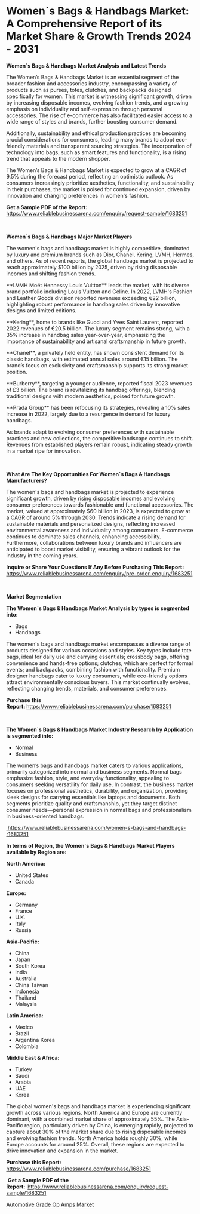 <p><h1>Women`s Bags & Handbags Market: A Comprehensive Report of its Market Share & Growth Trends 2024 - 2031</h1></p><p><strong>Women`s Bags & Handbags Market Analysis and Latest Trends</strong></p>
<p><p>The Women’s Bags & Handbags Market is an essential segment of the broader fashion and accessories industry, encompassing a variety of products such as purses, totes, clutches, and backpacks designed specifically for women. This market is witnessing significant growth, driven by increasing disposable incomes, evolving fashion trends, and a growing emphasis on individuality and self-expression through personal accessories. The rise of e-commerce has also facilitated easier access to a wide range of styles and brands, further boosting consumer demand.</p><p>Additionally, sustainability and ethical production practices are becoming crucial considerations for consumers, leading many brands to adopt eco-friendly materials and transparent sourcing strategies. The incorporation of technology into bags, such as smart features and functionality, is a rising trend that appeals to the modern shopper. </p><p>The Women’s Bags & Handbags Market is expected to grow at a CAGR of 9.5% during the forecast period, reflecting an optimistic outlook. As consumers increasingly prioritize aesthetics, functionality, and sustainability in their purchases, the market is poised for continued expansion, driven by innovation and changing preferences in women's fashion.</p></p>
<p><strong>Get a Sample PDF of the Report:&nbsp;</strong> <a href="https://www.reliablebusinessarena.com/enquiry/request-sample/1683251?utm_campaign=1871&utm_medium=2&utm_source=Github&utm_content=ia&utm_term=30122024&utm_id=womens-bags-handbags">https://www.reliablebusinessarena.com/enquiry/request-sample/1683251</a></p>
<p>&nbsp;</p>
<p><strong>Women`s Bags & Handbags Major Market Players</strong></p>
<p><p>The women's bags and handbags market is highly competitive, dominated by luxury and premium brands such as Dior, Chanel, Kering, LVMH, Hermes, and others. As of recent reports, the global handbags market is projected to reach approximately $100 billion by 2025, driven by rising disposable incomes and shifting fashion trends.</p><p>**LVMH Moët Hennessy Louis Vuitton** leads the market, with its diverse brand portfolio including Louis Vuitton and Celine. In 2022, LVMH's Fashion and Leather Goods division reported revenues exceeding €22 billion, highlighting robust performance in handbag sales driven by innovative designs and limited editions.</p><p>**Kering**, home to brands like Gucci and Yves Saint Laurent, reported 2022 revenues of €20.5 billion. The luxury segment remains strong, with a 35% increase in handbag sales year-over-year, emphasizing the importance of sustainability and artisanal craftsmanship in future growth.</p><p>**Chanel**, a privately held entity, has shown consistent demand for its classic handbags, with estimated annual sales around €15 billion. The brand’s focus on exclusivity and craftsmanship supports its strong market position.</p><p>**Burberry**, targeting a younger audience, reported fiscal 2023 revenues of £3 billion. The brand is revitalizing its handbag offerings, blending traditional designs with modern aesthetics, poised for future growth.</p><p>**Prada Group** has been refocusing its strategies, revealing a 10% sales increase in 2022, largely due to a resurgence in demand for luxury handbags. </p><p>As brands adapt to evolving consumer preferences with sustainable practices and new collections, the competitive landscape continues to shift. Revenues from established players remain robust, indicating steady growth in a market ripe for innovation.</p></p>
<p>&nbsp;</p>
<p><strong>What Are The Key Opportunities For Women`s Bags & Handbags Manufacturers?</strong></p>
<p><p>The women's bags and handbags market is projected to experience significant growth, driven by rising disposable incomes and evolving consumer preferences towards fashionable and functional accessories. The market, valued at approximately $60 billion in 2023, is expected to grow at a CAGR of around 5% through 2030. Trends indicate a rising demand for sustainable materials and personalized designs, reflecting increased environmental awareness and individuality among consumers. E-commerce continues to dominate sales channels, enhancing accessibility. Furthermore, collaborations between luxury brands and influencers are anticipated to boost market visibility, ensuring a vibrant outlook for the industry in the coming years.</p></p>
<p><strong>Inquire or Share Your Questions If Any Before Purchasing This Report:</strong> <a href="https://www.reliablebusinessarena.com/enquiry/pre-order-enquiry/1683251?utm_campaign=1871&utm_medium=2&utm_source=Github&utm_content=ia&utm_term=30122024&utm_id=womens-bags-handbags">https://www.reliablebusinessarena.com/enquiry/pre-order-enquiry/1683251</a></p>
<p>&nbsp;</p>
<p><strong>Market Segmentation</strong></p>
<p><strong>The Women`s Bags & Handbags Market Analysis by types is segmented into:</strong></p>
<p><ul><li>Bags</li><li>Handbags</li></ul></p>
<p><p>The women's bags and handbags market encompasses a diverse range of products designed for various occasions and styles. Key types include tote bags, ideal for daily use and carrying essentials; crossbody bags, offering convenience and hands-free options; clutches, which are perfect for formal events; and backpacks, combining fashion with functionality. Premium designer handbags cater to luxury consumers, while eco-friendly options attract environmentally conscious buyers. This market continually evolves, reflecting changing trends, materials, and consumer preferences.</p></p>
<p><strong>Purchase this Report:&nbsp;</strong><a href="https://www.reliablebusinessarena.com/purchase/1683251?utm_campaign=1871&utm_medium=2&utm_source=Github&utm_content=ia&utm_term=30122024&utm_id=womens-bags-handbags">https://www.reliablebusinessarena.com/purchase/1683251</a></p>
<p>&nbsp;</p>
<p><strong>The Women`s Bags & Handbags Market Industry Research by Application is segmented into:</strong></p>
<p><ul><li>Normal</li><li>Business</li></ul></p>
<p><p>The women’s bags and handbags market caters to various applications, primarily categorized into normal and business segments. Normal bags emphasize fashion, style, and everyday functionality, appealing to consumers seeking versatility for daily use. In contrast, the business market focuses on professional aesthetics, durability, and organization, providing sleek designs for carrying essentials like laptops and documents. Both segments prioritize quality and craftsmanship, yet they target distinct consumer needs—personal expression in normal bags and professionalism in business-oriented handbags.</p></p>
<p><a href="https://www.reliablebusinessarena.com/women-s-bags-and-handbags-r1683251?utm_campaign=1871&utm_medium=2&utm_source=Github&utm_content=ia&utm_term=30122024&utm_id=womens-bags-handbags">&nbsp;https://www.reliablebusinessarena.com/women-s-bags-and-handbags-r1683251</a></p>
<p><strong>In terms of Region, the Women`s Bags & Handbags Market Players available by Region are:</strong></p>
<p>
    <p> <strong> North America: </strong>
        <ul>
            <li>United States</li>
            <li>Canada</li>
        </ul>
        </p> 
    <p> <strong> Europe: </strong>
        <ul>
            <li>Germany</li>
            <li>France</li>
            <li>U.K.</li>
            <li>Italy</li>
            <li>Russia</li>
        </ul>
        </p> 
    <p> <strong> Asia-Pacific: </strong>
        <ul>
            <li>China</li>
            <li>Japan</li>
            <li>South Korea</li>
            <li>India</li>
            <li>Australia</li>
            <li>China Taiwan</li>
            <li>Indonesia</li>
            <li>Thailand</li>
            <li>Malaysia</li>
        </ul>
        </p> 
    <p> <strong> Latin America: </strong>
        <ul>
            <li>Mexico</li>
            <li>Brazil</li>
            <li>Argentina Korea</li>
            <li>Colombia</li>
        </ul>
        </p> 
    <p> <strong> Middle East & Africa: </strong>
        <ul>
            <li>Turkey</li>
            <li>Saudi</li>
            <li>Arabia</li>
            <li>UAE</li>
            <li>Korea</li>
        </ul>
    </p>
    </p>
<p><p>The global women's bags and handbags market is experiencing significant growth across various regions. North America and Europe are currently dominant, with a combined market share of approximately 55%. The Asia-Pacific region, particularly driven by China, is emerging rapidly, projected to capture about 30% of the market share due to rising disposable incomes and evolving fashion trends. North America holds roughly 30%, while Europe accounts for around 25%. Overall, these regions are expected to drive innovation and expansion in the market.</p></p>
<p><strong>Purchase this Report: </strong><a href="https://www.reliablebusinessarena.com/purchase/1683251?utm_campaign=1871&utm_medium=2&utm_source=Github&utm_content=ia&utm_term=30122024&utm_id=womens-bags-handbags">https://www.reliablebusinessarena.com/purchase/1683251</a></p>
<p>&nbsp;<strong>Get a Sample PDF of the Report:&nbsp;&nbsp;</strong><a href="https://www.reliablebusinessarena.com/enquiry/request-sample/1683251?utm_campaign=1871&utm_medium=2&utm_source=Github&utm_content=ia&utm_term=30122024&utm_id=womens-bags-handbags">https://www.reliablebusinessarena.com/enquiry/request-sample/1683251</a></p>
<p><strong></strong></p>
<p><p><a href="https://github.com/marloy8/Market-Research-Report-List-6/blob/main/automotive-grade-op-amps-market.md?utm_campaign=1871&utm_medium=2&utm_source=Github&utm_content=ia&utm_term=30122024&utm_id=womens-bags-handbags">Automotive Grade Op Amps Market</a></p></p>